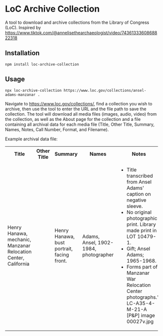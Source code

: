 # LoC Archive Collection

A tool to download and archive collections from the Library of Congress (LoC). Inspired by https://www.tiktok.com/@annelisethearchaeologist/video/7436133360868822318


## Installation


```terminal
npm install loc-archive-collection
```

## Usage

```terminal
npx loc-archive-collection https://www.loc.gov/collections/ansel-adams-manzanar .
```

Navigate to https://www.loc.gov/collections/, find a collection you wish to archive, then use the tool to enter the URL and the file path to save the collection. The tool will download all media files (images, audio, video) from the collection, as well as the About page for the collection and a file containing all archival data for each media file (Title, Other Title, Summary, Names, Notes, Call Number, Format, and Filename).

Example archival data file:

<table>
  <tr>
    <th>Title</th>
    <th>Other Title</th>
    <th>Summary</th>
    <th>Names</th>
    <th>Notes</th>
    <th>Call Number</th>
    <th>Format</th>
    <th>Filename</th>
  </tr>
  <tr>
    <td>Henry Hanawa, mechanic, Manzanar Relocation Center, California</td>
    <td></td>
    <td>Henry Hanawa, bust portrait, facing front.</td>
    <td>Adams, Ansel, 1902-1984, photographer</td>
    <td>
      <ul>
        <li>Title transcribed from Ansel Adams' caption on negative sleeve.</li>
        <li>No original photographic print. Library made print in LOT 10479-1.</li>
        <li>Gift; Ansel Adams; 1965-1968.</li>
        <li>Forms part of: Manzanar War Relocation Center photographs."  LC-A35-4-M-21-A [P&P] image 00027v.jpg</li>
      </ul>
    </td>
    <td>LC-A35-4-M-21-A [P&P]</td>
    <td>image</td>
    <td>00027v.jpg</td>
  </tr>
</table>